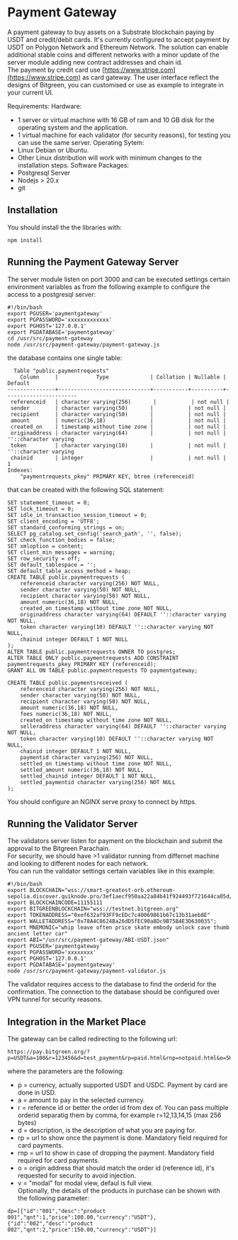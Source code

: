 # Payment Gateway
A payment gateway to buy assets on a Substrate blockchain paying by USDT and credit/debit cards. 
It's currently configured to accept payment by USDT on Polygon Network and Ethereum Network.
The solution can enable additional stable coins and different networks with a minor update of the server module adding new contract addresses and chain id.  
The payment by credit card use [https://www.stripe.com](https://www.stripe.com) as card gateway.
The user interface reflect the designs of Bitgreen, you can customised or use as example to integrate in your current UI.

Requirements:
Hardware:
- 1 server or virtual machine with 16 GB of ram and 10 GB disk for the operating system and the application.
- 1 virtual machine for each validator (for security reasons), for testing you can use the same server.
Operating Sytem:
- Linux Debian or Ubuntu. 
- Other Linux distribution will work with minimum changes to the installation steps.
Software Packages:
- Postgresql Server
- Nodejs > 20.x
- git 

## Installation
You should install the the libraries with:  
```
npm install
```
## Running the Payment Gateway Server

The server module listen on port 3000 and can be executed settings certain environment variables as from the following example to configure the access to a postgresql server:  
```
#!/bin/bash  
export PGUSER='paymentgateway'  
export PGPASSWORD='xxxxxxxxxxxxx'  
export PGHOST='127.0.0.1'  
export PGDATABASE='paymentgateway'   
cd /usr/src/payment-gateway   
node /usr/src/payment-gateway/payment-gateway.js   
```

the database contains one single table:  
```
  Table "public.paymentrequests"
    Column     |            Type             | Collation | Nullable |        Default        
---------------+-----------------------------+-----------+----------+-----------------------
 referenceid   | character varying(256)       |           | not null | 
 sender        | character varying(50)       |           | not null | 
 recipient     | character varying(50)       |           | not null | 
 amount        | numeric(36,18)              |           | not null | 
 created_on    | timestamp without time zone |           | not null | 
 originaddress | character varying(64)       |           | not null | ''::character varying
 token         | character varying(10)       |           | not null | ''::character varying
 chainid       | integer                     |           | not null | 1
Indexes:
    "paymentrequests_pkey" PRIMARY KEY, btree (referenceid)
```
that can be created with the following SQL statement:  

```
SET statement_timeout = 0;
SET lock_timeout = 0;
SET idle_in_transaction_session_timeout = 0;
SET client_encoding = 'UTF8';
SET standard_conforming_strings = on;
SELECT pg_catalog.set_config('search_path', '', false);
SET check_function_bodies = false;
SET xmloption = content;
SET client_min_messages = warning;
SET row_security = off;
SET default_tablespace = '';
SET default_table_access_method = heap;
CREATE TABLE public.paymentrequests (
    referenceid character varying(256) NOT NULL,
    sender character varying(50) NOT NULL,
    recipient character varying(50) NOT NULL,
    amount numeric(36,18) NOT NULL,
    created_on timestamp without time zone NOT NULL,
    originaddress character varying(64) DEFAULT ''::character varying NOT NULL,
    token character varying(10) DEFAULT ''::character varying NOT NULL,
    chainid integer DEFAULT 1 NOT NULL
);
ALTER TABLE public.paymentrequests OWNER TO postgres;
ALTER TABLE ONLY public.paymentrequests ADD CONSTRAINT paymentrequests_pkey PRIMARY KEY (referenceid);
GRANT ALL ON TABLE public.paymentrequests TO paymentgateway;

CREATE TABLE public.paymentsreceived (
    referenceid character varying(256) NOT NULL,
    sender character varying(50) NOT NULL,
    recipient character varying(50) NOT NULL,
    amount numeric(36,18) NOT NULL,
    fees numeric(36,18) NOT NULL,
    created_on timestamp without time zone NOT NULL,
    selleraddress character varying(64) DEFAULT ''::character varying NOT NULL,
    token character varying(10) DEFAULT ''::character varying NOT NULL,
    chainid integer DEFAULT 1 NOT NULL,
    paymentid character varying(256) NOT NULL,
    settled_on timestamp without time zone NOT NULL,
    settled_amount numeric(36,18) NOT NULL,
    settled_chainid integer DEFAULT 1 NOT NULL,
    settled_paymentid character varying(256) NOT NULL
);
```

You should configure an NGINX serve proxy to connect by https.

## Running the Validator Server  

The validators server listen for payment on the blockchain and submit the approval to the Bitgreen Parachain.  
For security, we should have >1 validator running from differnet machine and looking to different nodes for each network.  
You can run the validator settings certain variables like in this example:  
```
#!/bin/bash
export BLOCKCHAIN="wss://smart-greatest-orb.ethereum-sepolia.discover.quiknode.pro/3ef1aecf950aa22a84b41f924493f721644ca05d/"
export BLOCKCHAINCODE=11155111
export BITGREENBLOCKCHAIN="wss://testnet.bitgreen.org"
export TOKENADDRESS="0xef632af93FF9cEDc7c40069861b67c13b31aeb8E"
export WALLETADDRESS="0x78A4C8624Ba26dD5fEC90a8Dc9B75B4E3D630035";
export MNEMONIC="whip leave often price skate embody unlock cave thumb ancient letter car"
export ABI="/usr/src/payment-gateway/ABI-USDT.json"
export PGUSER='paymentgateway'
export PGPASSWORD='xxxxxxxx'
export PGHOST='127.0.0.1'
export PGDATABASE='paymentgateway'
node /usr/src/payment-gateway/payment-validator.js
```
The validator requires access to the database to find the orderid for the confirmation. The connection to the database should be configured over VPN tunnel for security reasons.  

## Integration in the Market Place
The gateway can be called redirecting to the following url:
```
https://pay.bitgreen.org/?p=USDT&a=100&r=123456&d=test_payment&rp=paid.html&rnp=notpaid.html&o=5HTjwDQet7MagqP9F5ApmjBLUnRa96D91PBiAToj41xExXox
```
where the parameters are the following:  
- p = currency, actually supported USDT and USDC. Payment by card are done in USD. 
- a = amount to pay in the selected currency.  
- r = reference id or better the order id from dex of. You can pass multiple orderid separatig them by comma, for example r=12,13,14,15 (max 256 bytes)
- d = description, is the description of what you are paying for.  
- rp = url to show once the payment is done. Mandatory field required for card payments.  
- rnp = url to show in case of dropping the payment. Mandatory field required for card payments. 
- o = origin address that should match the order id (reference id), it's requested for security to avoid injection.
- v = "modal" for modal view, defaul is full view.  
Optionally, the details of the products in purchase can be shown with the following parameter:
```
dp=[{"id":"001","desc":"product 001","qnt":1,"price":100.00,"currency":"USDT"},{"id":"002","desc":"product 002","qnt":2,"price":150.00,"currency":"USDT"}]
```

